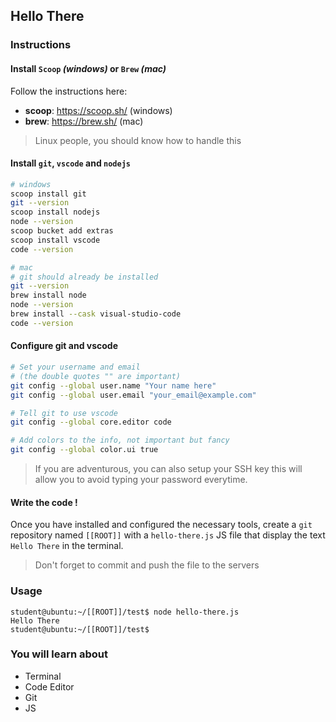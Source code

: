 ## Hello There

### Instructions

#### Install `Scoop` *(windows)* or `Brew` *(mac)*

Follow the instructions here:
- **scoop**: https://scoop.sh/ (windows)
- **brew**: https://brew.sh/ (mac)

> Linux people, you should know how to handle this


#### Install `git`, `vscode` and `nodejs`

```bash
# windows
scoop install git
git --version
scoop install nodejs
node --version
scoop bucket add extras
scoop install vscode
code --version

# mac
# git should already be installed
git --version
brew install node
node --version
brew install --cask visual-studio-code
code --version
```

#### Configure git and vscode

```bash
# Set your username and email
# (the double quotes "" are important)
git config --global user.name "Your name here"
git config --global user.email "your_email@example.com"

# Tell git to use vscode
git config --global core.editor code

# Add colors to the info, not important but fancy
git config --global color.ui true
```

> If you are adventurous, you can also setup your SSH key
> this will allow you to avoid typing your password everytime.


#### Write the code !

Once you have installed and configured the necessary tools,
create a `git` repository named `[[ROOT]]` with a `hello-there.js`
JS file that display the text `Hello There` in the terminal.

> Don't forget to commit and push the file to the servers

### Usage

```console
student@ubuntu:~/[[ROOT]]/test$ node hello-there.js
Hello There
student@ubuntu:~/[[ROOT]]/test$
```

### You will learn about

- Terminal
- Code Editor
- Git
- JS
